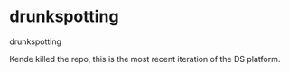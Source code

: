 drunkspotting
=============

drunkspotting

Kende killed the repo, this is the most recent iteration of the DS platform. 
